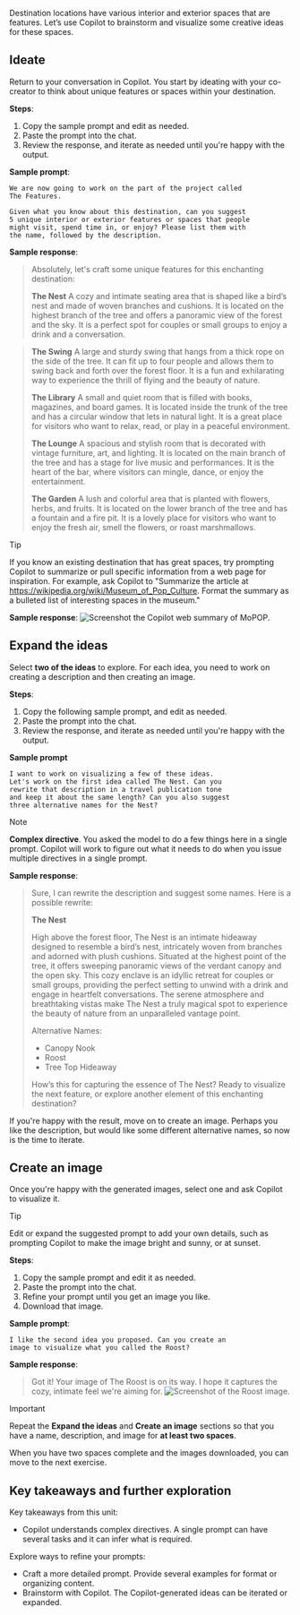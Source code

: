Destination locations have various interior and exterior spaces that are features. Let’s use Copilot to brainstorm and visualize some creative ideas for these spaces.

## Ideate
Return to your conversation in Copilot. You start by ideating with your co-creator to think about unique features or spaces within your destination.

**Steps**:
1. Copy the sample prompt and edit as needed.
2. Paste the prompt into the chat.
3. Review the response, and iterate as needed until you're happy with the output.

**Sample prompt**:
``` 
We are now going to work on the part of the project called 
The Features. 

Given what you know about this destination, can you suggest 
5 unique interior or exterior features or spaces that people 
might visit, spend time in, or enjoy? Please list them with 
the name, followed by the description. 

```
**Sample response**:

> Absolutely, let's craft some unique features for this enchanting destination:
> 
> **The Nest**
> A cozy and intimate seating area that is shaped like a bird’s nest and made of woven branches and cushions. It is located on the highest branch of the tree and offers a panoramic view of the forest and the sky. It is a perfect spot for couples or small groups to enjoy a drink and a conversation.

> **The Swing**
 A large and sturdy swing that hangs from a thick rope on the side of the tree. It can fit up to four people and allows them to swing back and forth over the forest floor. It is a fun and exhilarating way to experience the thrill of flying and the beauty of nature.
> 
> **The Library**
 A small and quiet room that is filled with books,
magazines, and board games. It is located inside the trunk of the tree and has a circular window that lets in natural light. It is a great place for visitors who want to relax, read, or play in a peaceful environment.
> 
> **The Lounge**
 A spacious and stylish room that is decorated with vintage furniture, art, and lighting. It is located on the main branch of the tree and has a stage for live music and performances. It is the heart of the bar, where visitors can mingle, dance, or enjoy the entertainment.
> 
>  **The Garden**
 A lush and colorful area that is planted with flowers, herbs, and fruits. It is located on the lower branch of the tree and has a fountain and a fire pit. It is a lovely place for visitors who want to enjoy the fresh air, smell the flowers, or roast marshmallows.

> [!TIP]
> If you know an existing destination that has great spaces, try prompting Copilot to summarize or pull specific information from a web page for inspiration. For example, ask Copilot to "Summarize the article at https://wikipedia.org/wiki/Museum_of_Pop_Culture. Format the summary as a bulleted list of interesting spaces in the museum."
> 
> **Sample response**:
> ![Screenshot the Copilot web summary of MoPOP.](../media/summarize-web-page.png)

## Expand the ideas
Select **two of the ideas** to explore. For each idea, you need to work on creating a description and then creating an image.

**Steps**:
1. Copy the following sample prompt, and edit as needed.
2. Paste the prompt into the chat.
3. Review the response, and iterate as needed until you're happy with the output.

**Sample prompt**
```
I want to work on visualizing a few of these ideas. 
Let's work on the first idea called The Nest. Can you 
rewrite that description in a travel publication tone 
and keep it about the same length? Can you also suggest 
three alternative names for the Nest?
```

> [!NOTE]
> **Complex directive**. You asked the model to do a few things here in a single prompt. Copilot will work to figure out what it needs to do when you issue multiple directives in a single prompt.

**Sample response**:

> Sure, I can rewrite the description and suggest some names. Here is a possible rewrite:
>
> **The Nest**
>
> High above the forest floor, The Nest is an intimate hideaway designed to resemble a bird’s nest, intricately woven from branches and adorned with plush cushions. Situated at the highest point of the tree, it offers sweeping panoramic views of the verdant canopy and the open sky. This cozy enclave is an idyllic retreat for couples or small groups, providing the perfect setting to unwind with a drink and engage in heartfelt conversations. The serene atmosphere and breathtaking vistas make The Nest a truly magical spot to experience the beauty of nature from an unparalleled vantage point.
> 
> Alternative Names:
> - Canopy Nook
> - Roost
> - Tree Top Hideaway
>
> How’s this for capturing the essence of The Nest? Ready to visualize the next feature, or explore another element of this enchanting destination?

If you're happy with the result, move on to create an image. Perhaps you like the description, but would like some different alternative names, so now is the time to iterate.

## Create an image
Once you're happy with the generated images, select one and ask Copilot to visualize it.

> [!TIP]
> Edit or expand the suggested prompt to add your own details, such as prompting Copilot to make the image bright and sunny, or at sunset.

**Steps**:
1. Copy the sample prompt and edit it as needed.
2. Paste the prompt into the chat.
3. Refine your prompt until you get an image you like.
4. Download that image.

**Sample prompt**:
```
I like the second idea you proposed. Can you create an 
image to visualize what you called the Roost? 
```
**Sample response**:
> Got it! Your image of The Roost is on its way. I hope it captures the cozy, intimate feel we're aiming for.
> ![Screenshot of the Roost image.](../media/roost.png)

> [!IMPORTANT]
> Repeat the **Expand the ideas** and **Create an image** sections so that you have a name, description, and image for **at least two spaces**.

When you have two spaces complete and the images downloaded, you can move to the next exercise.

## Key takeaways and further exploration

Key takeaways from this unit:

- Copilot understands complex directives. A single prompt can have several tasks and it can infer what is required.  

Explore ways to refine your prompts:

- Craft a more detailed prompt. Provide several examples for format or organizing content.
- Brainstorm with Copilot. The Copilot-generated ideas can be iterated or expanded.